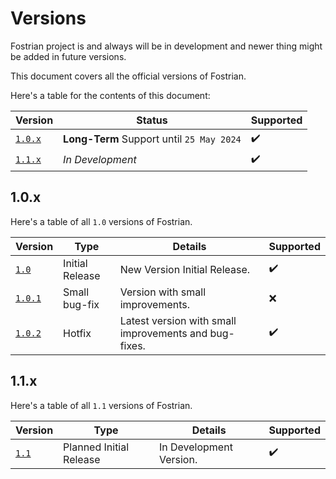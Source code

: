 ﻿# Versions

Fostrian project is and always will be in development and newer thing might be added in future versions.

This document covers all the official versions of Fostrian.

Here's a table for the contents of this document:

| Version | Status | Supported |
|-|-|-|
| [`1.0.x`](https://github.com/haltroy/Fostrian/blob/main/VERSIONS.md#1.0.x)| **Long-Term** Support until `25 May 2024`| :heavy_check_mark: |
| [`1.1.x`](https://github.com/haltroy/Fostrian/blob/main/VERSIONS.md#1.1.x)| _In Development_ | :heavy_check_mark: |


## 1.0.x

Here's a table of all `1.0` versions of Fostrian.

| Version | Type | Details | Supported |
|-|-|-|-|
| [`1.0`](https://github.com/Haltroy/Fostrian/tree/1.0.0)| Initial Release | New Version Initial Release. | :heavy_check_mark: |
| [`1.0.1`](https://github.com/Haltroy/Fostrian/tree/1.0.1)| Small bug-fix | Version with small improvements. | :x: |
| [`1.0.2`](https://github.com/Haltroy/Fostrian/tree/1.0.2)| Hotfix | Latest version with small improvements and bug-fixes. | :heavy_check_mark: |


## 1.1.x

Here's a table of all `1.1` versions of Fostrian.

| Version | Type | Details | Supported |
|-|-|-|-|
| [`1.1`](https://github.com/Haltroy/Fostrian/tree/1.1.0)| Planned Initial Release | In Development Version. | :heavy_check_mark: |

